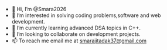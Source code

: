 - 👋 Hi, I’m @Smara2026
- 👀 I’m interested in solving coding problems,software and web development.
- 🌱 I’m currently learning advanced DSA topics in C++.
- 💞️ I’m looking to collaborate on development projects.
- 📫 To reach me email me at smarajitadak37@gmail.com

<!---
Smara2026/Smara2026 is a ✨ special ✨ repository because its `README.md` (this file) appears on your GitHub profile.
You can click the Preview link to take a look at your changes.
--->
